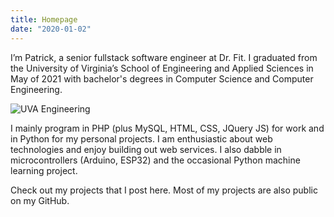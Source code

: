 ```yaml
---
title: Homepage
date: "2020-01-02"
---
```


I’m Patrick, a senior fullstack software engineer at Dr. Fit. I graduated from the University of Virginia’s School of Engineering and Applied Sciences in May of 2021 with bachelor's degrees in Computer Science and Computer Engineering.

<img src="/images/uva-engineering.svg" alt="UVA Engineering" class="no-shadow"></img>

I mainly program in PHP (plus MySQL, HTML, CSS, JQuery JS) for work and in Python for my personal projects. I am enthusiastic about web technologies and enjoy building out web services. I also dabble in microcontrollers (Arduino, ESP32) and the occasional Python machine learning project.

Check out my projects that I post here. Most of my projects are also public on my GitHub.

